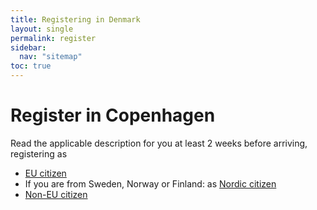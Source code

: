 ```yaml
---
title: Registering in Denmark
layout: single
permalink: register
sidebar:
  nav: "sitemap"
toc: true
---
```


# Register in Copenhagen
Read the applicable description for you at least 2 weeks before arriving, registering as

- [EU citizen](register/EU-citizen)
- If you are from Sweden, Norway or Finland: as [Nordic citizen](register/nordic)
- [Non-EU citizen](register/non-eu)
